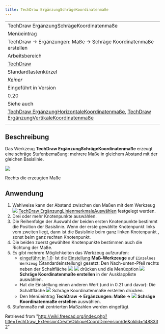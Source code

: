 ```yaml
---
title: TechDraw ErgänzungSchrägeKoordinatenmaße
---
```


|                                                                                                                                                                                                                                                                                                |
| ---------------------------------------------------------------------------------------------------------------------------------------------------------------------------------------------------------------------------------------------------------------------------------------------- |
| TechDraw ErgänzungSchrägeKoordinatenmaße                                                                                                                                                                                                                                                       |
| Menüeintrag                                                                                                                                                                                                                                                                                    |
| TechDraw → Ergänzungen: Maße → Schräge Koordinatenmaße erstellen                                                                                                                                                                                                                               |
| Arbeitsbereich                                                                                                                                                                                                                                                                                 |
| [TechDraw](/TechDraw_Workbench/de "TechDraw Workbench/de")                                                                                                                                                                                                                                     |
| Standardtastenkürzel                                                                                                                                                                                                                                                                           |
| _Keiner_                                                                                                                                                                                                                                                                                       |
| Eingeführt in Version                                                                                                                                                                                                                                                                          |
| 0.20                                                                                                                                                                                                                                                                                           |
| Siehe auch                                                                                                                                                                                                                                                                                     |
| [TechDraw ErgänzungHorizontaleKoordinatenmaße](/TechDraw_ExtensionCreateHorizCoordDimension/de "TechDraw ExtensionCreateHorizCoordDimension/de"), [TechDraw ErgänzungVertikaleKoordinatenmaße](/TechDraw_ExtensionCreateVertCoordDimension/de "TechDraw ExtensionCreateVertCoordDimension/de") |
|                                                                                                                                                                                                                                                                                                |

## Beschreibung

Das Werkzeug **TechDraw ErgänzungSchrägeKoordinatenmaße** erzeugt eine schräge Stufenbemaßung: mehrere Maße in gleichem Abstand mit der gleichen Basislinie.

![](/images/TechDraw_ExtensionCreateObliqueCoordDimensionExample.png)

Rechts die erzeugten Maße

## Anwendung

1. Wahlweise kann der Abstand zwischen den Maßen mit dem Werkzeug ![](/images/TechDraw_ExtensionSelectLineAttributes.svg) [TechDraw ErgänzungLinienmerkmaleAuswählen](/TechDraw_ExtensionSelectLineAttributes/de "TechDraw ExtensionSelectLineAttributes/de") festgelegt werden.
2. Drei oder mehr Knotenpunkte auswählen.
3. Die Reihenfolge der Auswahl der beiden ersten Knotenpunkte bestimmt die Position der Basislinie. Wenn der erste gewählte Knotenpunkt links vom zweiten liegt, dann ist die Basislinie beim ganz linken Knotenpunkt , sonst beim ganz rechten Knotenpunkt.
4. Die beiden zuerst gewählten Knotenpunkte bestimmen auch die Richtung der Maße.
5. Es gibt mehrere Möglichkeiten das Werkzeug aufzurufen:
   - [eingeführt in 1.0](/Release_notes_1.0/de "Release notes 1.0/de"): Ist die [Einstellung](/TechDraw_Preferences/de#Maßeinträge "TechDraw Preferences/de") **Maß-Werkzeuge** auf `Einzelnes Werkzeug` (Standardeinstellung) gesetzt: Den Nach-unten-Pfeil rechts neben der Schaltfläche ![](/images/TechDraw_Dimension.svg) ![](/images/Toolbar_flyout_arrow.svg) drücken und die Menüoption **![](/images/TechDraw_ExtensionCreateObliqueCoordDimension.svg) Schräge Koordinatenmaße erstellen** in der Ausklappliste auswählen.
   - Hat die Einstellung einen anderen Wert (und in 0.21 und davor): Die Schaltfläche ![](/images/TechDraw_ExtensionCreateObliqueCoordDimension.svg) Schräge Koordinatenmaße erstellen drücken.
   - Den Menüeintrag **TechDraw → Ergänzungen: Maße → ![](/images/TechDraw_ExtensionCreateObliqueCoordDimension.svg) Schräge Koordinatenmaße erstellen** auswählen.
6. Stufenmaße mit zentrierten Maßzahlen werden eingefügt.

Retrieved from "<http://wiki.freecad.org/index.php?title=TechDraw_ExtensionCreateObliqueCoordDimension/de&oldid=1488332>"
